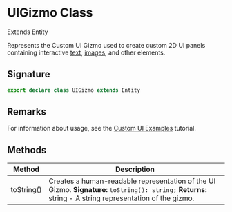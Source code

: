 # UIGizmo Class

Extends Entity

Represents the Custom UI Gizmo used to create custom 2D UI panels containing interactive [text](https://developers.meta.com/horizon-worlds/reference/2.0.0/ui_text_2), [images](https://developers.meta.com/horizon-worlds/reference/2.0.0/ui_image_2), and other elements.

## Signature

```typescript
export declare class UIGizmo extends Entity
```

## Remarks

For information about usage, see the [Custom UI Examples](https://developers.meta.com/horizon-worlds/learn/documentation/tutorials/tutorial-worlds/custom-ui-examples-tutorial/station-0-setup) tutorial.

## Methods

| Method | Description |
| --- | --- |
| toString() | Creates a human-readable representation of the UI Gizmo. **Signature:** `toString(): string;` **Returns:** string - A string representation of the gizmo. |